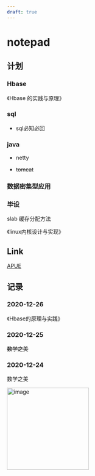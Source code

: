 ```yaml
---
draft: true
---
```

# notepad



## 计划

### Hbase

《Hbase 的实践与原理》

### sql

- sql必知必回


### java

- netty

- ~~tomcat~~

### 数据密集型应用

### 毕设

slab 缓存分配方法

《linux内核设计与实现》



## Link

[APUE](https://www.bilibili.com/video/BV1e54y1t73h?p=1)

## 记录



### 2020-12-26

《Hbase的原理与实践》

### 2020-12-25

~~数学之美~~

### 2020-12-24

数学之美

<img width="215" alt="image" src="https://github.com/Fierygit/notepad/assets/36060301/5f7cd161-10ed-4633-8008-0471bca4d2fe">


